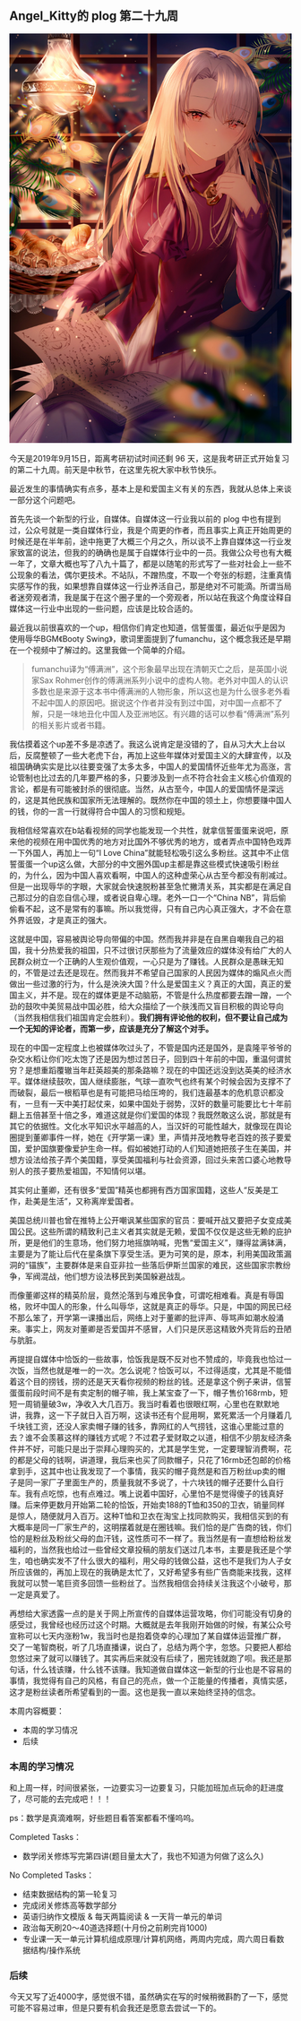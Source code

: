 ## Angel_Kitty的 plog 第二十九周

![plog29](./sources/2019_09_15/figure/page.jpg)

今天是2019年9月15日，距离考研初试时间还剩 96 天，这是我考研正式开始复习的第二十九周。前天是中秋节，在这里先祝大家中秋节快乐。

最近发生的事情确实有点多，基本上是和爱国主义有关的东西，我就从总体上来谈一部分这个问题吧。

首先先谈一个新型的行业，自媒体。自媒体这一行业我以前的 plog 中也有提到过，公众号就是一类自媒体行业，我是个周更的作者，而且事实上真正开始周更的时候还是在半年前，途中拖更了大概三个月之久，所以谈不上靠自媒体这一行业发家致富的说法，但我的的确确也是属于自媒体行业中的一员。我做公众号也有大概一年了，文章大概也写了八九十篇了，都是以随笔的形式写了一些对社会上一些不公现象的看法，偶尔更技术。不站队，不蹭热度，不取一个夸张的标题，注重真情实感写作的我，如果想靠自媒体这一行业养活自己，那是绝对不可能滴。所谓当局者迷旁观者清，我是属于在这个圈子里的一个旁观者，所以站在我这个角度诠释自媒体这一行业中出现的一些问题，应该是比较合适的。

最近我以前很喜欢的一个up，相信你们肯定也知道，信誓蛋蛋，最近似乎是因为使用辱华BGM《Booty Swing》，歌词里面提到了fumanchu，这个概念我还是早期在一个视频中了解过的。这里我做一个简单的介绍。

> fumanchu译为“傅满洲”，这个形象最早出现在清朝灭亡之后，是英国小说家Sax Rohmer创作的傅满洲系列小说中的虚构人物。老外对中国人的认识多数也是来源于这本书中傅满洲的人物形象，所以这也是为什么很多老外看不起中国人的原因吧。据说这个作者并没有到过中国，对中国一点都不了解，只是一味地丑化中国人及亚洲地区。有兴趣的话可以参看“傅满洲”系列的相关影片或者书籍。

我估摸着这个up差不多是凉透了。我这么说肯定是没错的了，自从习大大上台以后，反腐整顿了一些大老虎下台，再加上这些年媒体对爱国主义的大肆宣传，以及祖国确确实实是比以往要变强了太多太多，中国人的爱国情怀近些年尤为高涨，言论管制也比过去的几年要严格的多，只要涉及到一点不符合社会主义核心价值观的言论，都是有可能被封杀的很彻底。当然，从古至今，中国人的爱国情怀是深远的，这是其他民族和国家所无法理解的。既然你在中国的领土上，你想要赚中国人的钱，你的一言一行就得符合中国人的习惯和规矩。

我相信经常喜欢在b站看视频的同学也能发现一个共性，就拿信誓蛋蛋来说吧，原来他的视频在用中国优秀的地方对比国外不够优秀的地方，或者弄点中国特色戏弄一下外国人，再加上一句“I Love China”就能轻松吸引这么多粉丝。这其中不止信誓蛋蛋一个up这么做，大部分的中文圈外国up主都是靠这些模式快速吸引粉丝的，为什么，因为中国人喜欢看啊，中国人的这种虚荣心从古至今都没有削减过。但是一出现辱华的字眼，大家就会快速脱粉甚至急忙撇清关系，其实都是在满足自己那过分的自恋自信心理，或者说自卑心理。老外一口一个“China NB”，背后偷偷看不起，这不是常有的事嘛。所以我觉得，只有自己内心真正强大，才不会在意外界诋毁，才是真正的强大。

这就是中国，容易被舆论导向带偏的中国。然而我并非是在自黑自嘲我自己的祖国，我十分热爱我的祖国，只不过很讨厌那些为了流量效应的媒体没有给广大的人民群众树立一个正确的人生观价值观，一心只是为了赚钱。人民群众是愚昧无知的，不管是过去还是现在。然而我并不希望自己国家的人民因为媒体的煽风点火而做出一些过激的行为，什么是泱泱大国？什么是爱国主义？真正的大国，真正的爱国主义，并不是。现在的媒体更是不动脑筋，不管是什么热度都要去蹭一蹭，一个劲的鼓吹中美贸易战中国必胜，给大众描绘了一个肤浅而又盲目积极的舆论导向（当然我相信我们祖国肯定会胜利）。**我们拥有评论他的权利，但不要让自己成为一个无知的评论者，而第一步，应该是充分了解这个对手。**

现在的中国一定程度上也被媒体吹过头了，不管是国内还是国外，是袁隆平爷爷的杂交水稻让你们吃太饱了还是因为想过苦日子，回到四十年前的中国，重温何谓贫穷？是想重蹈覆辙当年赶英超美的那条路嘛？现在的中国还远没到达英美的经济水平。媒体继续鼓吹，国人继续膨胀，气球一直吹气也终有某个时候会因为支撑不了而破裂，最后一根稻草也是有可能把马给压垮的，我们连最基本的危机意识都没有，一旦有一天中美打起仗来，如果中国处于弱势，汉奸的数量可能要比七十年前翻上五倍甚至十倍之多，难道这就是你们爱国的体现？我既然敢这么说，那就是有其它的依据性。文化水平知识水平越高的人，当汉奸的可能性越大，就像现在舆论圈提到董卿事件一样，她在《开学第一课》里，声情并茂地教导老百姓的孩子要爱国，爱护国旗要像爱护生命一样。假如被她打动的人们知道她把孩子生在美国，并想方设法给孩子弄个美国籍，享受美国福利与社会资源，回过头来苦口婆心地教导别人的孩子要热爱祖国，不知情何以堪。

其实何止董卿，还有很多“爱国”精英也都拥有西方国家国籍，这些人“反美是工作，赴美是生活”，又称离岸爱国者。

美国总统川普也曾在推特上公开嘲讽某些国家的官员：要喊开战又要把子女变成美国公民。这些所谓的精致利己主义者其实就是无赖，爱国不仅仅是这些无赖的庇护所，更是他们的生意场，他们努力地摇旗呐喊，兜售“爱国主义”，赚得盆满钵满，主要是为了能让后代在星条旗下享受生活。更为可笑的是，原本，利用美国政策漏洞的“锚族”，主要群体是来自亚非拉一些落后伊斯兰国家的难民，这些国家宗教纷争，军阀混战，他们想方设法移民到美国躲避战乱。

而像董卿这样的精英阶层，竟然沦落到与难民争食，可谓吃相难看。真是有辱国格，败坏中国人的形象，什么叫辱华，这就是真正的辱华。只是，中国的网民已经不那么笨了，开学第一课播出后，网络上对于董卿的批评声、辱骂声如潮水般涌来。事实上，网友对董卿是否爱国并不感冒，人们只是厌恶这精致外壳背后的丑陋与肮脏。

再提提自媒体中恰饭的一些故事，恰饭我是既不反对也不赞成的，毕竟我也恰过一次饭，当然也就是唯一的一次。怎么说呢？恰饭可以，不过得适度，尤其是不能借着这个目的捞钱，捞的还是天天看你视频的粉丝的钱。还是拿这个例子来讲，信誓蛋蛋前段时间不是有卖定制的帽子嘛，我上某宝查了一下，帽子售价168rmb，短短一周销量破3w，净收入大几百万。我当时看着也很眼红啊，心里也在默默地讲，我靠，这一下子就日入百万啊，这读书还有个屁用啊，累死累活一个月赚着几千块钱工资，还没人家卖帽子赚的钱多，靠网红的人气捞钱，这谁心里能过意的去？谁不会羡慕这样的赚钱方式呢？不过君子爱财取之以道，相信不少朋友经济条件并不好，可能只是出于崇拜心理购买的，尤其是学生党，一定要理智消费啊，花的都是父母的钱啊，讲道理，我后来也买了同款帽子，只花了16rmb还包邮的价格拿到手，这其中也让我发现了一个事情，我买的帽子竟然是和百万粉丝up卖的帽子是同一家厂子里面生产的，质量我就不多说了，十六块钱的帽子还要什么自行车。我有点吃惊，也有点难过。嘴上说着中国好，心里怕不是觉得傻子的钱真好赚。后来停更数月开始第二轮的恰饭，开始卖188的T恤和350的卫衣，销量同样是惊人，随便就月入百万。这种T恤和卫衣在淘宝上找同款购买，我相信买到的有大概率是同一厂家生产的，这明摆着就是在圈钱嘛。我们恰的是广告商的钱，你们恰的是粉丝及粉丝父母的血汗钱，这性质可不一样了。我当然是有一直想给粉丝发福利的，当然我也给过一些曾经文章投稿的朋友们送过几本书，主要是我还是个学生，咱也确实发不了什么很大的福利，用父母的钱做公益，这也不是我们为人子女所应该做的，再加上现在的我确是太忙了，又好希望多有些广告商能来找我，这样我就可以赞一笔巨资多回馈一些粉丝了。当然我相信会持续关注我这个小破号，那一定是真爱了。

再想给大家透露一点的是关于网上所宣传的自媒体运营攻略，你们可能没有切身的感受过，我曾经也经历过这个时期。大概就是去年我刚开始做的时候，有某公众号宣称可以七天内涨粉1w，我当时也是抱着侥幸的心理加了某自媒体运营推广群，交了一笔智商税，听了几场直播课，说白了，总结为两个字，忽悠。只要把人都给忽悠过来了就可以赚钱了。其实再后来就没有后续了，圈完钱就跑了呗。我还是那句话，什么钱该赚，什么钱不该赚。我知道做自媒体这一新型的行业也是不容易的事情，我觉得有自己的风格，有自己的亮点，做一个正能量的传播者，真情实感，这才是粉丝读者所希望看到的一面。这也是我一直以来始终坚持的信念。

本周内容概要：

- 本周的学习情况
- 后续

### 本周的学习情况

和上周一样，时间很紧张，一边要实习一边要复习，只能加班加点玩命的赶进度了，尽可能的去完成吧！！！

ps：数学是真滴难啊，好些题目看答案都看不懂呜呜。

Completed Tasks：

- 数学闭关修炼写完第四讲(题目量太大了，我也不知道为何做了这么久)

No Completed Tasks：

- 结束数据结构的第一轮复习
- 完成闭关修炼高等数学部分
- 英语归纳作文模版 & 每天两篇阅读 & 一天背一单元的单词
- 政治每天刷20～40道选择题(十月份之前刷完肖1000)
- 专业课一天一单元计算机组成原理/计算机网络，两周内完成，周六周日看数据结构/操作系统

### 后续

今天又写了近4000字，感觉很不错，虽然确实在写的时候稍微斟酌了一下，感觉可能不容易过审，但是只要有机会我还是愿意去尝试一下的。